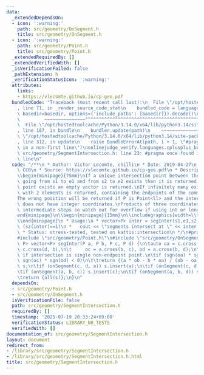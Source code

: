 ```yaml
---
data:
  _extendedDependsOn:
  - icon: ':warning:'
    path: src/geometry/OnSegment.h
    title: src/geometry/OnSegment.h
  - icon: ':warning:'
    path: src/geometry/Point.h
    title: src/geometry/Point.h
  _extendedRequiredBy: []
  _extendedVerifiedWith: []
  _isVerificationFailed: false
  _pathExtension: h
  _verificationStatusIcon: ':warning:'
  attributes:
    links:
    - https://vlecomte.github.io/cp-geo.pdf
  bundledCode: "Traceback (most recent call last):\n  File \"/opt/hostedtoolcache/Python/3.14.0/x64/lib/python3.14/site-packages/onlinejudge_verify/documentation/build.py\"\
    , line 71, in _render_source_code_stat\n    bundled_code = language.bundle(stat.path,\
    \ basedir=basedir, options={'include_paths': [basedir]}).decode()\n          \
    \         ~~~~~~~~~~~~~~~^^^^^^^^^^^^^^^^^^^^^^^^^^^^^^^^^^^^^^^^^^^^^^^^^^^^^^^^^^^^^^^^^^\n\
    \  File \"/opt/hostedtoolcache/Python/3.14.0/x64/lib/python3.14/site-packages/onlinejudge_verify/languages/cplusplus.py\"\
    , line 187, in bundle\n    bundler.update(path)\n    ~~~~~~~~~~~~~~^^^^^^\n  File\
    \ \"/opt/hostedtoolcache/Python/3.14.0/x64/lib/python3.14/site-packages/onlinejudge_verify/languages/cplusplus_bundle.py\"\
    , line 312, in update\n    raise BundleErrorAt(path, i + 1, \"#pragma once found\
    \ in a non-first line\")\nonlinejudge_verify.languages.cplusplus_bundle.BundleErrorAt:\
    \ src/geometry/SegmentIntersection.h: line 23: #pragma once found in a non-first\
    \ line\n"
  code: "/**\n * Author: Victor Lecomte, chilli\n * Date: 2019-04-27\n * License:\
    \ CC0\n * Source: https://vlecomte.github.io/cp-geo.pdf\n * Description:\\\\\n\
    \\begin{minipage}{75mm}\nIf a unique intersection point between the line segments\
    \ going from s1 to e1 and from s2 to e2 exists then it is returned.\nIf no intersection\
    \ point exists an empty vector is returned.\nIf infinitely many exist a vector\
    \ with 2 elements is returned, containing the endpoints of the common line segment.\n\
    The wrong position will be returned if P is Point<ll> and the intersection point\
    \ does not have integer coordinates.\nProducts of three coordinates are used in\
    \ intermediate steps so watch out for overflow if using int or long long.\n\\\
    end{minipage}\n\\begin{minipage}{15mm}\n\\includegraphics[width=\\textwidth]{src/geometry/SegmentIntersection}\n\
    \\end{minipage}\n * Usage:\n * vector<P> inter = segInter(s1,e1,s2,e2);\n * if\
    \ (sz(inter)==1)\n *   cout << \"segments intersect at \" << inter[0] << endl;\n\
    \ * Status: stress-tested, tested on kattis:intersection\n */\n#pragma once\n\n\
    #include \"src/geometry/Point.h\"\n#include \"src/geometry/OnSegment.h\"\n\ntemplate<class\
    \ P> vector<P> segInter(P a, P b, P c, P d) {\n\tauto oa = c.cross(d, a), ob =\
    \ c.cross(d, b),\n\t     oc = a.cross(b, c), od = a.cross(b, d);\n\t// Checks\
    \ if intersection is single non-endpoint point.\n\tif (sgn(oa) * sgn(ob) < 0 &&\
    \ sgn(oc) * sgn(od) < 0)\n\t\treturn {(a * ob - b * oa) / (ob - oa)};\n\tset<P>\
    \ s;\n\tif (onSegment(c, d, a)) s.insert(a);\n\tif (onSegment(c, d, b)) s.insert(b);\n\
    \tif (onSegment(a, b, c)) s.insert(c);\n\tif (onSegment(a, b, d)) s.insert(d);\n\
    \treturn {all(s)};\n}\n"
  dependsOn:
  - src/geometry/Point.h
  - src/geometry/OnSegment.h
  isVerificationFile: false
  path: src/geometry/SegmentIntersection.h
  requiredBy: []
  timestamp: '2025-07-19 20:33:24+09:00'
  verificationStatus: LIBRARY_NO_TESTS
  verifiedWith: []
documentation_of: src/geometry/SegmentIntersection.h
layout: document
redirect_from:
- /library/src/geometry/SegmentIntersection.h
- /library/src/geometry/SegmentIntersection.h.html
title: src/geometry/SegmentIntersection.h
---
```

